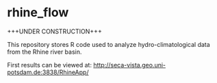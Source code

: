 # rhine_flow

+++UNDER CONSTRUCTION+++


This repository stores R code used to analyze hydro-climatological data from the Rhine river basin.

First results can be viewed at: http://seca-vista.geo.uni-potsdam.de:3838/RhineApp/
